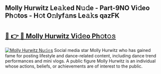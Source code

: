 ## Molly Hurwitz Le𝚊𝚔ed N𝚞𝚍e - Part-9NO Vi𝚍eo Ph𝚘tos - H𝚘t O𝚗lyf𝚊ns Le𝚊𝚔s qazFK

# <h2><a href="http://hf00ut.feru.top/?c=Molly+Hurwitz">🔗 👉 🔴 Molly Hurwitz Vi𝚍𝚎o Ph𝚘t𝚘𝚜</a></h2>

[![Molly Hurwitz Nu𝚍𝚎s](https://i.imgur.com/0TWrTi3.gif)](http://hf00ut.feru.top/?c=Molly+Hurwitz)
Social media star Molly Hurwitz who has gained fame for posting lifestyle and dance-related content, including dance trend performances and mini vlogs. A public figure Molly Hurwitz is an individual whose actions, beliefs, or achievements are of interest to the public. 
